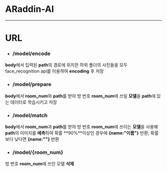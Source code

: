 # ARaddin-AI

---

# URL

- ### /model/encode <br>
**body**에서 입력된 **path**의 경로에 위치한 하위 폴더의 사진들을 모두 face_recognition api를 이용하여 **encoding** 후 저장
- ### /model/prepare <br>
**body**에서 **room_num**와 **path**를 받아 방 번호 **room_num**에 쓰일 **모델**을 **path**에 있는 데이터로 학습시키고 저장
- ### /model/match <br>
**body**에서 **room_num**과 **path**를 받아 방 번호 **room_num**에 쓰이는 **모델**을 사용해 **path**의 이미지를 **예측**하여 확률 **90%**이상인 경우에 **{name:"이름"}** 반환, 
확률보다 낮다면 **{name:""}** 반환
- ### /model/{room_num} <br>
방 번호 **room_num**에 쓰인 모델 **삭제**
